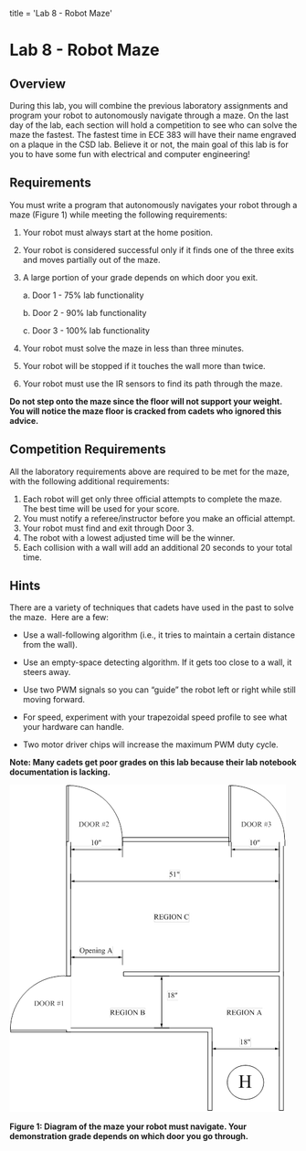 title = 'Lab 8 - Robot Maze'

# Lab 8 - Robot Maze

## Overview

During this lab, you will combine the previous laboratory assignments and program your robot to autonomously navigate through a maze.  On the last day of the lab, each section will hold a competition to see who can solve the maze the fastest.  The fastest time in ECE 383 will have their name engraved on a plaque in the CSD lab.  Believe it or not, the main goal of this lab is for you to have some fun with electrical and computer engineering!

## Requirements

You must write a program that autonomously navigates your robot through a maze (Figure 1) while meeting the following requirements:

1. Your robot must always start at the home position.
2. Your robot is considered successful only if it finds one of the three exits and moves partially out of the maze.
3. A large portion of your grade depends on which door you exit.

    a. Door 1 - 75% lab functionality

    b. Door 2 - 90% lab functionality

    c. Door 3 - 100% lab functionality

4. Your robot must solve the maze in less than three minutes.
5. Your robot will be stopped if it touches the wall more than twice.
6. Your robot must use the IR sensors to find its path through the maze.

**Do not step onto the maze since the floor will not support your weight.  You will notice the maze floor is cracked from cadets who ignored this advice.**

## Competition Requirements

All the laboratory requirements above are required to be met for the maze, with the following additional requirements:

1. Each robot will get only three official attempts to complete the maze.  The best time will be used for your score.
2. You must notify a referee/instructor before you make an official attempt.
3. Your robot must find and exit through Door 3.
4. The robot with a lowest adjusted time will be the winner.
5. Each collision with a wall will add an additional 20 seconds to your total time.

## Hints
There are a variety of techniques that cadets have used in the past to solve the maze.  Here are a few:

- Use a wall-following algorithm (i.e., it tries to maintain a certain distance from the wall).
- Use an empty-space detecting algorithm.  If it gets too close to a wall, it steers away.

- Use two PWM signals so you can “guide” the robot left or right while still moving forward.

- For speed, experiment with your trapezoidal speed profile to see what your hardware can handle.

- Two motor driver chips will increase the maximum PWM duty cycle.

**Note: Many cadets get poor grades on this lab because their lab notebook documentation is lacking.**

![Maze Diagram](maze_diagram.png)

**Figure 1: Diagram of the maze your robot must navigate.  Your demonstration grade depends on which door you go through.**
